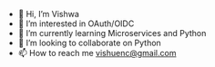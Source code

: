 - 👋 Hi, I’m Vishwa
- 👀 I’m interested in OAuth/OIDC
- 🌱 I’m currently learning Microservices and Python  
- 💞️ I’m looking to collaborate on Python
- 📫 How to reach me vishuenc@gmail.com

<!---
vishuenc/vishuenc is a ✨ special ✨ repository because its `README.md` (this file) appears on your GitHub profile.
You can click the Preview link to take a look at your changes.
--->
